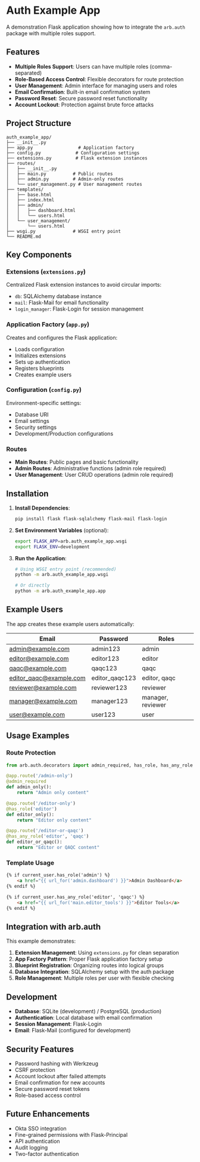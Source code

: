 # Auth Example App

A demonstration Flask application showing how to integrate the `arb.auth` package with multiple roles support.

## Features

- **Multiple Roles Support**: Users can have multiple roles (comma-separated)
- **Role-Based Access Control**: Flexible decorators for route protection
- **User Management**: Admin interface for managing users and roles
- **Email Confirmation**: Built-in email confirmation system
- **Password Reset**: Secure password reset functionality
- **Account Lockout**: Protection against brute force attacks

## Project Structure

```
auth_example_app/
├── __init__.py
├── app.py                 # Application factory
├── config.py             # Configuration settings
├── extensions.py         # Flask extension instances
├── routes/
│   ├── __init__.py
│   ├── main.py          # Public routes
│   ├── admin.py         # Admin-only routes
│   └── user_management.py # User management routes
├── templates/
│   ├── base.html
│   ├── index.html
│   ├── admin/
│   │   ├── dashboard.html
│   │   └── users.html
│   └── user_management/
│       └── users.html
├── wsgi.py              # WSGI entry point
└── README.md
```

## Key Components

### Extensions (`extensions.py`)

Centralized Flask extension instances to avoid circular imports:

- `db`: SQLAlchemy database instance
- `mail`: Flask-Mail for email functionality
- `login_manager`: Flask-Login for session management

### Application Factory (`app.py`)

Creates and configures the Flask application:

- Loads configuration
- Initializes extensions
- Sets up authentication
- Registers blueprints
- Creates example users

### Configuration (`config.py`)

Environment-specific settings:

- Database URI
- Email settings
- Security settings
- Development/Production configurations

### Routes

- **Main Routes**: Public pages and basic functionality
- **Admin Routes**: Administrative functions (admin role required)
- **User Management**: User CRUD operations (admin role required)

## Installation

1. **Install Dependencies**:
   ```bash
   pip install flask flask-sqlalchemy flask-mail flask-login
   ```

2. **Set Environment Variables** (optional):
   ```bash
   export FLASK_APP=arb.auth_example_app.wsgi
   export FLASK_ENV=development
   ```

3. **Run the Application**:
   ```bash
   # Using WSGI entry point (recommended)
   python -m arb.auth_example_app.wsgi
   
   # Or directly
   python -m arb.auth_example_app.app
   ```

## Example Users

The app creates these example users automatically:

| Email                   | Password       | Roles             |
|-------------------------|----------------|-------------------|
| admin@example.com       | admin123       | admin             |
| editor@example.com      | editor123      | editor            |
| qaqc@example.com        | qaqc123        | qaqc              |
| editor_qaqc@example.com | editor_qaqc123 | editor, qaqc      |
| reviewer@example.com    | reviewer123    | reviewer          |
| manager@example.com     | manager123     | manager, reviewer |
| user@example.com        | user123        | user              |

## Usage Examples

### Route Protection

```python
from arb.auth.decorators import admin_required, has_role, has_any_role

@app.route('/admin-only')
@admin_required
def admin_only():
    return "Admin only content"

@app.route('/editor-only')
@has_role('editor')
def editor_only():
    return "Editor only content"

@app.route('/editor-or-qaqc')
@has_any_role('editor', 'qaqc')
def editor_or_qaqc():
    return "Editor or QAQC content"
```

### Template Usage

```html
{% if current_user.has_role('admin') %}
    <a href="{{ url_for('admin.dashboard') }}">Admin Dashboard</a>
{% endif %}

{% if current_user.has_any_role('editor', 'qaqc') %}
    <a href="{{ url_for('main.editor_tools') }}">Editor Tools</a>
{% endif %}
```

## Integration with arb.auth

This example demonstrates:

1. **Extension Management**: Using `extensions.py` for clean separation
2. **App Factory Pattern**: Proper Flask application factory setup
3. **Blueprint Registration**: Organizing routes into logical groups
4. **Database Integration**: SQLAlchemy setup with the auth package
5. **Role Management**: Multiple roles per user with flexible checking

## Development

- **Database**: SQLite (development) / PostgreSQL (production)
- **Authentication**: Local database with email confirmation
- **Session Management**: Flask-Login
- **Email**: Flask-Mail (configured for development)

## Security Features

- Password hashing with Werkzeug
- CSRF protection
- Account lockout after failed attempts
- Email confirmation for new accounts
- Secure password reset tokens
- Role-based access control

## Future Enhancements

- Okta SSO integration
- Fine-grained permissions with Flask-Principal
- API authentication
- Audit logging
- Two-factor authentication 